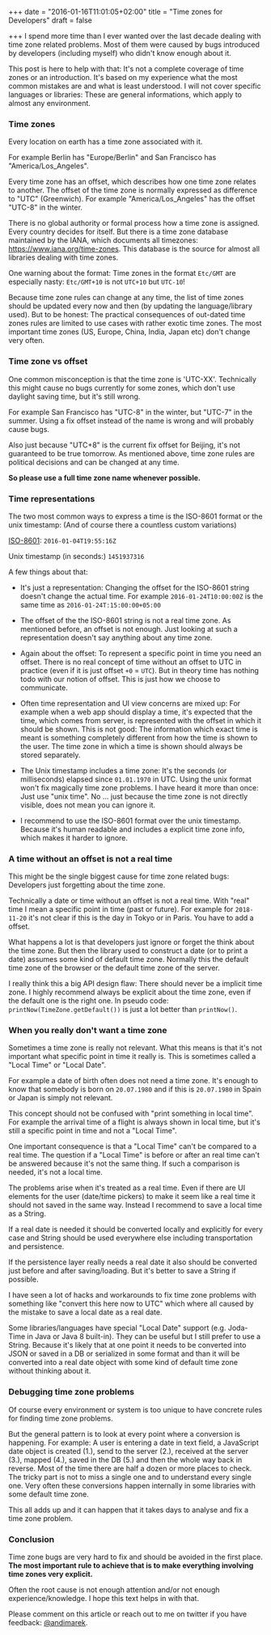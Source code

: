 +++
date = "2016-01-16T11:01:05+02:00"
title = "Time zones for Developers"
draft = false

+++
I spend more time than I ever wanted over the last decade dealing with time zone related problems. Most of them were caused by bugs introduced by developers (including myself) who didn't know enough about it.

This post is here to help with that: It's not a complete coverage of time zones or an introduction. It's based on my experience what the most common mistakes are and what is least understood. I will not cover specific languages or libraries: These are general informations, which apply to almost any environment.


### Time zones

Every location on earth has a time zone associated with it.

For example Berlin has "Europe/Berlin" and San Francisco has "America/Los_Angeles".

Every time zone has an offset, which describes how one time zone relates to another.
The offset of the time zone is normally expressed as difference to "UTC" (Greenwich). For example "America/Los_Angeles" has the offset "UTC-8" in the winter. 


There is no global authority or formal process how a time zone is assigned. Every country decides for itself.
But there is a time zone database maintained by the IANA, which documents all timezones: https://www.iana.org/time-zones. This database is the source for almost all libraries dealing with time zones.

One warning about the format: Time zones in the format `Etc/GMT` are especially nasty: `Etc/GMT+10` is not `UTC+10` but `UTC-10`!

Because time zone rules can change at any time, the list of time zones should be updated every now and then (by updating the language/library used). But to be honest: The practical consequences of out-dated time zones rules are limited to use cases with rather exotic time zones. The most important time zones (US, Europe, China, India, Japan etc) don't change very often.

### Time zone vs offset

One common misconception is that the time zone is 'UTC-XX'. Technically this might cause no bugs currently for some zones, which don't use daylight saving time, but it's still wrong.

For example San Francisco has "UTC-8" in the winter, but "UTC-7" in the summer. Using a fix offset instead of the name is wrong and will probably cause bugs.

Also just because "UTC+8" is the current fix offset for Beijing, it's not guaranteed to be true tomorrow. As mentioned above, time zone rules are political decisions and can be changed at any time.

**So please use a full time zone name whenever possible.**

### Time representations

The two most common ways to express a time is the ISO-8601 format or the unix timestamp: (And of course there a countless custom variations)

[ISO-8601](https://en.wikipedia.org/wiki/ISO_8601): `2016-01-04T19:55:16Z` 

Unix timestamp (in seconds:) `1451937316` 

A few things about that:

- It's just a representation: Changing the offset for the ISO-8601 string doesn't change the actual time. For example `2016-01-24T10:00:00Z` is the same time as `2016-01-24T:15:00:00+05:00`

- The offset of the the ISO-8601 string is not a real time zone. As mentioned before, an offset is not enough. Just looking at such a representation doesn't say anything about any time zone. 

- Again about the offset: To represent a specific point in time you need an offset. There is no real concept of time without an offset to UTC in practice (even if it is just offset `+0` = `UTC`). But in theory time has nothing todo with our notion of offset. This is just how we choose to communicate. 

- Often time representation and UI view concerns are mixed up: For example when a web app should display a time, it's expected that the time, which comes from server, is represented with the offset in which it should be shown. This is not good: The information which exact time is meant is something completely different from how the time is shown to the user. The time zone in which a time is shown should always be stored separately.

- The Unix timestamp includes a time zone: It's the seconds (or milliseconds) elapsed since `01.01.1970` in UTC. Using the unix format won't fix magically time zone problems. I have heard it more than once: Just use "unix time". No ... just because the time zone is not directly visible, does not mean you can ignore it.

- I recommend to use the ISO-8601 format over the unix timestamp. Because it's human readable and includes a explicit time zone info, which makes it harder to ignore.

### A time without an offset is not a real time

This might be the single biggest cause for time zone related bugs: Developers just forgetting about the time zone.

Technically a date or time without an offset is not a real time. With "real" time I mean a specific point in time (past or future). For example for `2018-11-20` it's not clear if this is the day in Tokyo or in Paris. You have to add a offset.

What happens a lot is that developers just ignore or forget the think about the time zone. But then the library used to construct a date (or to print a date) assumes some kind of default time zone. Normally this the default time zone of the browser or the default time zone of the server. 

I really think this a big API design flaw: There should never be a implicit time zone. I highly recommend always be explicit about the time zone, even if the default one is the right one. In pseudo code: `printNow(TimeZone.getDefault())` is just a lot better than `printNow()`.


### When you really don't want a time zone  

Sometimes a time zone is really not relevant. What this means is that it's not important what specific point in time it really is. This is sometimes called a "Local Time" or "Local Date". 

For example a date of birth often does not need a time zone. It's enough to know that somebody is born on `20.07.1980` and if this is `20.07.1980` in Spain or Japan is simply not relevant.

This concept should not be confused with "print something in local time". For example the arrival time of a flight is always shown in local time, but it's still a specific point in time and not a "Local Time".

One important consequence is that a "Local Time" can't be compared to a real time. The question if a "Local Time" is before or after an real time can't be answered because it's not the same thing. If such a comparison is needed, it's not a local time.

The problems arise when it's treated as a real time. Even if there are UI elements for the user (date/time pickers) to make it seem like a real time it should not saved in the same way. Instead I recommend to save a local time as a String. 

If a real date is needed it should be converted locally and explicitly for every case and String should be used everywhere else including transportation and persistence.

If the persistence layer really needs a real date it also should be converted just before and after saving/loading. But it's better to save a String if possible.

I have seen a lot of hacks and workarounds to fix time zone problems with something like "convert this here now to UTC" which where all caused by the mistake to save a local date as a real date. 

Some libraries/languages have special "Local Date" support (e.g. Joda-Time in Java or Java 8 built-in). They can be useful but I still prefer to use a String. Because it's likely that at one point it needs to be converted into JSON or saved in a DB or serialized in some format and than it will be converted into a real date object with some kind of default time zone without thinking about it.


### Debugging time zone problems

Of course every environment or system is too unique to have concrete rules for finding time zone problems.

But the general pattern is to look at every point where a conversion is happening. 
For example: A user is entering a date in text field, a JavaScript date object is created (1.), send to the server (2.), received at the server (3.), mapped (4.), saved in the DB (5.) and then the whole way back in reverse. 
Most of the time there are half a dozen or more places to check. The tricky part is not to miss a single one and to understand every single one. Very often these conversions happen internally in some libraries with some default time zone. 

This all adds up and it can happen that it takes days to analyse and fix a time zone problem.

### Conclusion

Time zone bugs are very hard to fix and should be avoided in the first place. 
**The most important rule to achieve that is to make everything involving time zones very explicit.**

Often the root cause is not enough attention and/or not enough experience/knowledge. I hope this text helps in with that.

Please comment on this article or reach out to me on twitter if you have feedback: [@andimarek](https://twitter.com/andimarek).


